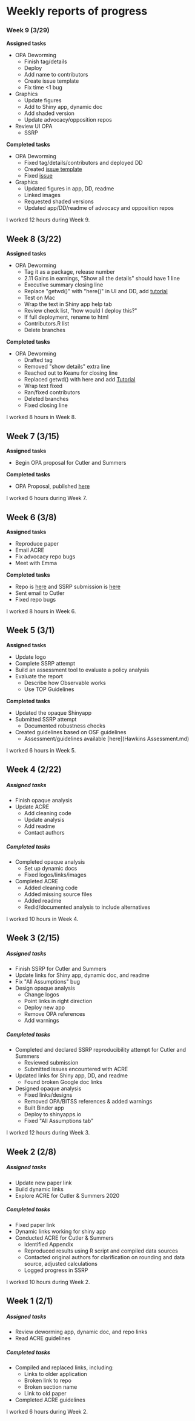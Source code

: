 # Weekly reports of progress

### Week 9 (3/29)

**Assigned tasks**

- OPA Deworming
  - Finish tag/details
  - Deploy
  - Add name to contributors
  - Create issue template
  - Fix time <1 bug
- Graphics
  - Update figures
  - Add to Shiny app, dynamic doc
  - Add shaded version
  - Update advocacy/opposition repos
- Review UI OPA
  - SSRP

**Completed tasks**

- OPA Deworming
  - Fixed tag/details/contributors and deployed DD
  - Created [issue template](https://github.com/BITSS-OPA/opa-deworming/blob/master/.github/ISSUE_TEMPLATE.md)
  - Fixed [issue](https://github.com/BITSS-OPA/opa-deworming/issues/121)
- Graphics
  - Updated figures in app, DD, readme
  - Linked images
  - Requested shaded versions
  - Updated app/DD/readme of advocacy and opposition repos

I worked 12 hours during Week 9.

## Week 8 (3/22)

**Assigned tasks**

- OPA Deworming
  - Tag it as a package, release number
  - 2.11 Gains in earnings, "Show all the details" should have 1 line
  - Executive summary closing line
  - Replace "getwd()" with "here()" in UI and DD, add [tutorial](https://github.com/BITSS-OPA/Tutorials)
  - Test on Mac
  - Wrap the text in Shiny app help tab
  - Review check list, "how would I deploy this?"
  - If full deployment, rename to html
  - Contributors.R list
  - Delete branches

**Completed tasks**

- OPA Deworming
  - Drafted tag
  - Removed "show details" extra line
  - Reached out to Keanu for closing line
  - Replaced getwd() with here and add [Tutorial](https://github.com/BITSS-OPA/Tutorials/blob/master/R_markdown/Here%20Tutorial.md)
  - Wrap text fixed
  - Ran/fixed contributors
  - Deleted branches
  - Fixed closing line

I worked 8 hours in Week 8.

## Week 7 (3/15)

**Assigned tasks**

- Begin OPA proposal for Cutler and Summers

**Completed tasks**

- OPA Proposal, published [here](https://github.com/petezh/ACRE-Cutler-Summers/blob/main/OPA%20Proposal.md)

I worked 6 hours during Week 7.

## Week 6 (3/8)

**Assigned tasks**

- Reproduce paper
- Email ACRE
- Fix advocacy repo bugs
- Meet with Emma

**Completed tasks**

- Repo is [here](https://github.com/petezh/ACRE-Wu) and SSRP submission is [here](https://www.socialsciencereproduction.org/reproductions/a860b7ac-3dbc-4fdb-bd46-f92ba34062cb/index)
- Sent email to Cutler
- Fixed repo bugs

I worked 8 hours in Week 6.

## Week 5 (3/1)

**Assigned tasks**

- Update logo
- Complete SSRP attempt
- Build an assessment tool to evaluate a policy analysis
- Evaluate the report
  - Describe how Observable works
  - Use TOP Guidelines

**Completed tasks**

- Updated the opaque Shinyapp
- Submitted SSRP attempt
  - Documented robustness checks
- Created guidelines based on OSF guidelines
  - Assessment/guidelines available [here](Hawkins Assessment.md)

I worked 6 hours in Week 5.

## Week 4 (2/22)

##### Assigned tasks

- Finish opaque analysis
- Update ACRE
  - Add cleaning code
  - Update analysis
  - Add readme
  - Contact authors

##### Completed tasks

- Completed opaque analysis
  - Set up dynamic docs
  - Fixed logos/links/images
- Completed ACRE
  - Added cleaning code
  - Added missing source files
  - Added readme
  - Redid/documented analysis to include alternatives

I worked 10 hours in Week 4.

## Week 3 (2/15)

##### Assigned tasks

* Finish SSRP for Cutler and Summers
* Update links for Shiny app, dynamic doc, and readme
* Fix "All Assumptions" bug
* Design opaque analysis
  * Change logos
  * Point links in right direction
  * Deploy new app
  * Remove OPA references
  * Add warnings

##### Completed tasks

- Completed and declared SSRP reproducibility attempt for Cutler and Summers
  - Reviewed submission
  - Submitted issues encountered with ACRE
- Updated links for Shiny app, DD, and readme
  - Found broken Google doc links
- Designed opaque analysis
  - Fixed links/designs
  - Removed OPA/BITSS references & added warnings
  - Built Binder app
  - Deploy to shinyapps.io
  - Fixed "All Assumptions tab"

I worked 12 hours during Week 3.

## Week 2 (2/8)

##### Assigned tasks  

- Update new paper link
- Build dynamic links
- Explore ACRE for Cutler & Summers 2020

##### Completed tasks

- Fixed paper link
- Dynamic links working for shiny app
- Conducted ACRE for Cutler & Summers
  - Identified Appendix
  - Reproduced results using R script and compiled data sources
  - Contacted original authors for clarification on rounding and data source, adjusted calculations
  - Logged progress in SSRP

I worked 10 hours during Week 2.

## Week 1 (2/1)

##### Assigned tasks
- Review deworming app, dynamic doc, and repo links
- Read ACRE guidelines
##### Completed tasks
- Compiled and replaced links, including:
  - Links to older application
  - Broken link to repo
  - Broken section name
  - Link to old paper
- Completed ACRE guidelines

I worked 6 hours during Week 2.  
